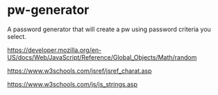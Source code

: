 # pw-generator
A password generator that will create a pw using password criteria you select.


https://developer.mozilla.org/en-US/docs/Web/JavaScript/Reference/Global_Objects/Math/random

https://www.w3schools.com/jsref/jsref_charat.asp

https://www.w3schools.com/js/js_strings.asp